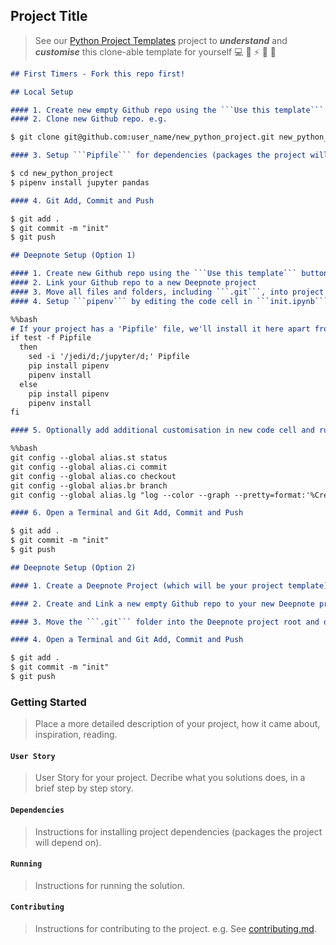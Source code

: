 ## Project Title

> See our [Python Project Templates](https://github.com/sportsdatasolutions/python_project_template) project to ***understand*** and ***customise*** this clone-able template for yourself 💻 🐍 ⚡️ 🎉 🤝

```markdown
## First Timers - Fork this repo first!
```

```markdown
## Local Setup

#### 1. Create new empty Github repo using the ```Use this template``` button on your Fork
#### 2. Clone new Github repo. e.g.

$ git clone git@github.com:user_name/new_python_project.git new_python_project

#### 3. Setup ```Pipfile``` for dependencies (packages the project will depend on) e.g.

$ cd new_python_project
$ pipenv install jupyter pandas

#### 4. Git Add, Commit and Push

$ git add .
$ git commit -m "init"
$ git push
```

```markdown
## Deepnote Setup (Option 1)

#### 1. Create new Github repo using the ```Use this template``` button on your Fork
#### 2. Link your Github repo to a new Deepnote project
#### 3. Move all files and folders, including ```.git```, into project root and delete the empty folder
#### 4. Setup ```pipenv``` by editing the code cell in ```init.ipynb``` and restarting the project machine:

%%bash
# If your project has a 'Pipfile' file, we'll install it here apart from blacklisted packages that interfere with Deepnote (see above).
if test -f Pipfile
  then
    sed -i '/jedi/d;/jupyter/d;' Pipfile
    pip install pipenv
    pipenv install
  else 
    pip install pipenv
    pipenv install
fi

#### 5. Optionally add additional customisation in new code cell and run the cell e.g. Git Aliases:

%%bash
git config --global alias.st status
git config --global alias.ci commit
git config --global alias.co checkout
git config --global alias.br branch
git config --global alias.lg "log --color --graph --pretty=format:'%Cred%h%Creset -%C(yellow)%d%Creset %s %Cgreen(%cr) %C(bold blue)<%an>%Creset' --abbrev-commit"

#### 6. Open a Terminal and Git Add, Commit and Push

$ git add .
$ git commit -m "init"
$ git push
```

```markdown
## Deepnote Setup (Option 2)

#### 1. Create a Deepnote Project (which will be your project template) that already has a custom ```init.ipynb``` section e.g. https://deepnote.com/project/41043ef0-40b2-438a-99f7-872138598685#%2Finit.ipynb (to duplicate a project, enter the project on deepnote, on the header dropdown ```Project Name > Duplicate project```)

#### 2. Create and Link a new empty Github repo to your new Deepnote project

#### 3. Move the ```.git``` folder into the Deepnote project root and delete the empty folder

#### 4. Open a Terminal and Git Add, Commit and Push

$ git add .
$ git commit -m "init"
$ git push
```

### Getting Started

> Place a more detailed description of your project, how it came about, inspiration, reading.

#### ```User Story```

> User Story for your project. Decribe what you solutions does, in a brief step by step story.

#### ```Dependencies```

> Instructions for installing project dependencies (packages the project will depend on).

#### ```Running```

> Instructions for running the solution.

#### ```Contributing```

> Instructions for contributing to the project. e.g. See [contributing.md](./contributing.md).
